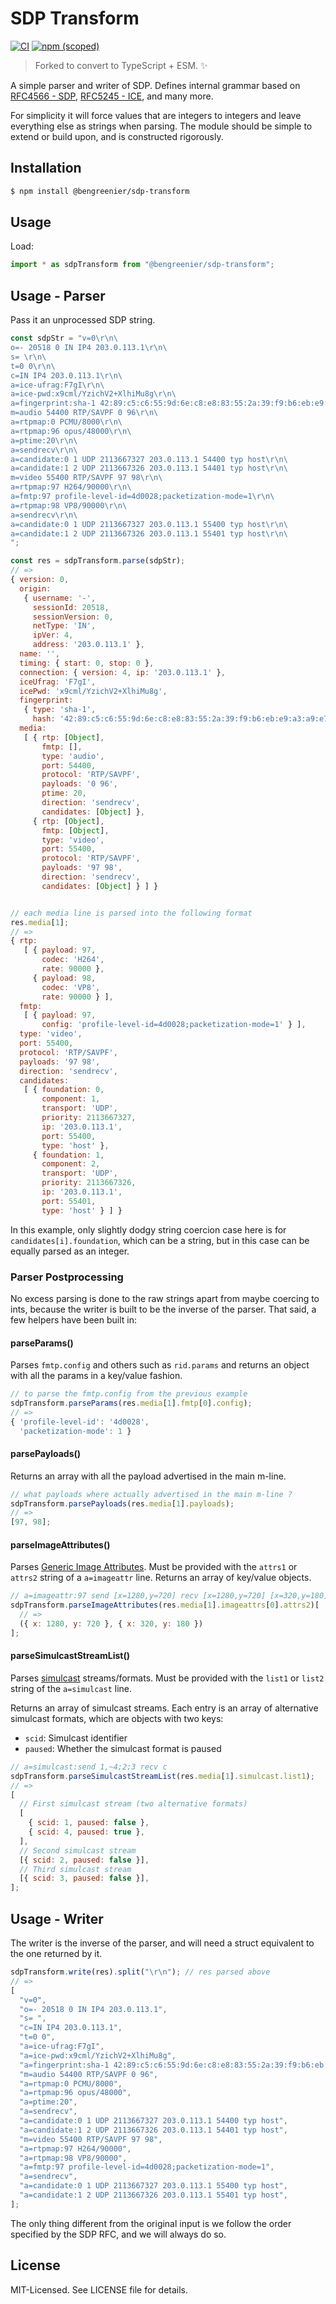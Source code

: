 # SDP Transform

[![CI](https://github.com/bengreenier/sdp-transform/actions/workflows/ci.yml/badge.svg)](https://github.com/bengreenier/sdp-transform/actions/workflows/ci.yml)
[![npm (scoped)](https://img.shields.io/npm/v/bengreenier/sdp-transform)](https://npmjs.com/package/@bengreenier/sdp-transform)

> Forked to convert to TypeScript + ESM. ✨

A simple parser and writer of SDP. Defines internal grammar based on [RFC4566 - SDP](http://tools.ietf.org/html/rfc4566), [RFC5245 - ICE](http://tools.ietf.org/html/rfc5245), and many more.

For simplicity it will force values that are integers to integers and leave everything else as strings when parsing. The module should be simple to extend or build upon, and is constructed rigorously.

## Installation

```bash
$ npm install @bengreenier/sdp-transform
```

## Usage

Load:

```js
import * as sdpTransform from "@bengreenier/sdp-transform";
```

## Usage - Parser

Pass it an unprocessed SDP string.

```js
const sdpStr = "v=0\r\n\
o=- 20518 0 IN IP4 203.0.113.1\r\n\
s= \r\n\
t=0 0\r\n\
c=IN IP4 203.0.113.1\r\n\
a=ice-ufrag:F7gI\r\n\
a=ice-pwd:x9cml/YzichV2+XlhiMu8g\r\n\
a=fingerprint:sha-1 42:89:c5:c6:55:9d:6e:c8:e8:83:55:2a:39:f9:b6:eb:e9:a3:a9:e7\r\n\
m=audio 54400 RTP/SAVPF 0 96\r\n\
a=rtpmap:0 PCMU/8000\r\n\
a=rtpmap:96 opus/48000\r\n\
a=ptime:20\r\n\
a=sendrecv\r\n\
a=candidate:0 1 UDP 2113667327 203.0.113.1 54400 typ host\r\n\
a=candidate:1 2 UDP 2113667326 203.0.113.1 54401 typ host\r\n\
m=video 55400 RTP/SAVPF 97 98\r\n\
a=rtpmap:97 H264/90000\r\n\
a=fmtp:97 profile-level-id=4d0028;packetization-mode=1\r\n\
a=rtpmap:98 VP8/90000\r\n\
a=sendrecv\r\n\
a=candidate:0 1 UDP 2113667327 203.0.113.1 55400 typ host\r\n\
a=candidate:1 2 UDP 2113667326 203.0.113.1 55401 typ host\r\n\
";

const res = sdpTransform.parse(sdpStr);
// =>
{ version: 0,
  origin:
   { username: '-',
     sessionId: 20518,
     sessionVersion: 0,
     netType: 'IN',
     ipVer: 4,
     address: '203.0.113.1' },
  name: '',
  timing: { start: 0, stop: 0 },
  connection: { version: 4, ip: '203.0.113.1' },
  iceUfrag: 'F7gI',
  icePwd: 'x9cml/YzichV2+XlhiMu8g',
  fingerprint:
   { type: 'sha-1',
     hash: '42:89:c5:c6:55:9d:6e:c8:e8:83:55:2a:39:f9:b6:eb:e9:a3:a9:e7' },
  media:
   [ { rtp: [Object],
       fmtp: [],
       type: 'audio',
       port: 54400,
       protocol: 'RTP/SAVPF',
       payloads: '0 96',
       ptime: 20,
       direction: 'sendrecv',
       candidates: [Object] },
     { rtp: [Object],
       fmtp: [Object],
       type: 'video',
       port: 55400,
       protocol: 'RTP/SAVPF',
       payloads: '97 98',
       direction: 'sendrecv',
       candidates: [Object] } ] }


// each media line is parsed into the following format
res.media[1];
// =>
{ rtp:
   [ { payload: 97,
       codec: 'H264',
       rate: 90000 },
     { payload: 98,
       codec: 'VP8',
       rate: 90000 } ],
  fmtp:
   [ { payload: 97,
       config: 'profile-level-id=4d0028;packetization-mode=1' } ],
  type: 'video',
  port: 55400,
  protocol: 'RTP/SAVPF',
  payloads: '97 98',
  direction: 'sendrecv',
  candidates:
   [ { foundation: 0,
       component: 1,
       transport: 'UDP',
       priority: 2113667327,
       ip: '203.0.113.1',
       port: 55400,
       type: 'host' },
     { foundation: 1,
       component: 2,
       transport: 'UDP',
       priority: 2113667326,
       ip: '203.0.113.1',
       port: 55401,
       type: 'host' } ] }
```

In this example, only slightly dodgy string coercion case here is for `candidates[i].foundation`, which can be a string, but in this case can be equally parsed as an integer.

### Parser Postprocessing

No excess parsing is done to the raw strings apart from maybe coercing to ints, because the writer is built to be the inverse of the parser. That said, a few helpers have been built in:

#### parseParams()

Parses `fmtp.config` and others such as `rid.params` and returns an object with all the params in a key/value fashion.

```js
// to parse the fmtp.config from the previous example
sdpTransform.parseParams(res.media[1].fmtp[0].config);
// =>
{ 'profile-level-id': '4d0028',
  'packetization-mode': 1 }
```

#### parsePayloads()

Returns an array with all the payload advertised in the main m-line.

```js
// what payloads where actually advertised in the main m-line ?
sdpTransform.parsePayloads(res.media[1].payloads);
// =>
[97, 98];
```

#### parseImageAttributes()

Parses [Generic Image Attributes](https://tools.ietf.org/html/rfc6236). Must be provided with the `attrs1` or `attrs2` string of a `a=imageattr` line. Returns an array of key/value objects.

```js
// a=imageattr:97 send [x=1280,y=720] recv [x=1280,y=720] [x=320,y=180]
sdpTransform.parseImageAttributes(res.media[1].imageattrs[0].attrs2)[
  // =>
  ({ x: 1280, y: 720 }, { x: 320, y: 180 })
];
```

#### parseSimulcastStreamList()

Parses [simulcast](https://tools.ietf.org/html/draft-ietf-mmusic-sdp-simulcast) streams/formats. Must be provided with the `list1` or `list2` string of the `a=simulcast` line.

Returns an array of simulcast streams. Each entry is an array of alternative simulcast formats, which are objects with two keys:

- `scid`: Simulcast identifier
- `paused`: Whether the simulcast format is paused

```js
// a=simulcast:send 1,~4;2;3 recv c
sdpTransform.parseSimulcastStreamList(res.media[1].simulcast.list1);
// =>
[
  // First simulcast stream (two alternative formats)
  [
    { scid: 1, paused: false },
    { scid: 4, paused: true },
  ],
  // Second simulcast stream
  [{ scid: 2, paused: false }],
  // Third simulcast stream
  [{ scid: 3, paused: false }],
];
```

## Usage - Writer

The writer is the inverse of the parser, and will need a struct equivalent to the one returned by it.

```js
sdpTransform.write(res).split("\r\n"); // res parsed above
// =>
[
  "v=0",
  "o=- 20518 0 IN IP4 203.0.113.1",
  "s= ",
  "c=IN IP4 203.0.113.1",
  "t=0 0",
  "a=ice-ufrag:F7gI",
  "a=ice-pwd:x9cml/YzichV2+XlhiMu8g",
  "a=fingerprint:sha-1 42:89:c5:c6:55:9d:6e:c8:e8:83:55:2a:39:f9:b6:eb:e9:a3:a9:e7",
  "m=audio 54400 RTP/SAVPF 0 96",
  "a=rtpmap:0 PCMU/8000",
  "a=rtpmap:96 opus/48000",
  "a=ptime:20",
  "a=sendrecv",
  "a=candidate:0 1 UDP 2113667327 203.0.113.1 54400 typ host",
  "a=candidate:1 2 UDP 2113667326 203.0.113.1 54401 typ host",
  "m=video 55400 RTP/SAVPF 97 98",
  "a=rtpmap:97 H264/90000",
  "a=rtpmap:98 VP8/90000",
  "a=fmtp:97 profile-level-id=4d0028;packetization-mode=1",
  "a=sendrecv",
  "a=candidate:0 1 UDP 2113667327 203.0.113.1 55400 typ host",
  "a=candidate:1 2 UDP 2113667326 203.0.113.1 55401 typ host",
];
```

The only thing different from the original input is we follow the order specified by the SDP RFC, and we will always do so.

## License

MIT-Licensed. See LICENSE file for details.
